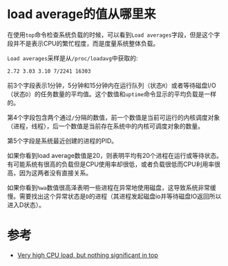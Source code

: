 # load average的值从哪里来

在使用`top`命令检查系统负载的时候，可以看到`Load averages`字段，但是这个字段并不是表示CPU的繁忙程度，而是度量系统整体负载。

`Load averages`采样是从`/proc/loadavg`中获取的:

```bash
2.72 3.03 3.10 7/2241 16303
```

前3个字段表示1分钟，5分钟和15分钟内在运行队列（状态`R`）或者等待磁盘I/O（状态`D`）的任务数量的平均值。这个数值和`uptime`命令显示的平均负载是一样的。

第4个字段包含两个通过`/`分隔的数值，前一个数值是当前可运行的内核调度对象（进程，线程），后一个数值是当前存在系统中的内核可调度对象的数量。

第5个字段是系统最近创建的进程的PID。

如果你看到load average数值是20，则表明平均有20个进程在运行或等待状态。有可能系统有很高的负载但是CPU使用率却很低，或者负载很低而CPU利用率很高，因为这两者没有直接关系。

如果你看到`%wa`数值很高泽表明一些进程在异常地使用磁盘，这导致系统非常缓慢。需要找出这个异常状态是`D`的进程（其进程发起磁盘io并等待磁盘IO返回所以进入D状态）。

# 参考

* [Very high CPU load, but nothing significant in top](http://unix.stackexchange.com/questions/134381/very-high-cpu-load-but-nothing-significant-in-top)